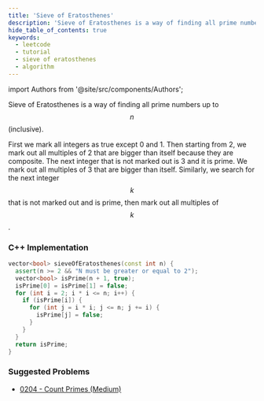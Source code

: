 ```yaml
---
title: 'Sieve of Eratosthenes'
description: 'Sieve of Eratosthenes is a way of finding all prime numbers up to N (inclusive).'
hide_table_of_contents: true
keywords:
  - leetcode
  - tutorial
  - sieve of eratosthenes
  - algorithm
---
```


import Authors from '@site/src/components/Authors';

<Authors names="@wingkwong"/>

Sieve of Eratosthenes is a way of finding all prime numbers up to $$n$$ (inclusive).

First we mark all integers as true except 0 and 1. Then starting from 2, we mark out all multiples of 2 that are bigger than itself because they are composite. The next integer that is not marked out is 3 and it is prime. We mark out all multiples of 3 that are bigger than itself. Similarly, we search for the next integer $$k$$ that is not marked out and is prime, then mark out all multiples of $$k$$.

### C++ Implementation

```cpp
vector<bool> sieveOfEratosthenes(const int n) {
  assert(n >= 2 && "N must be greater or equal to 2");
  vector<bool> isPrime(n + 1, true);
  isPrime[0] = isPrime[1] = false;
  for (int i = 2; i * i <= n; i++) {
    if (isPrime[i]) {
      for (int j = i * i; j <= n; j += i) {
        isPrime[j] = false;
      }
    }
  }
  return isPrime;
}
```

### Suggested Problems

* [0204 - Count Primes (Medium)](../../../solutions/0200-0299/count-primes)

